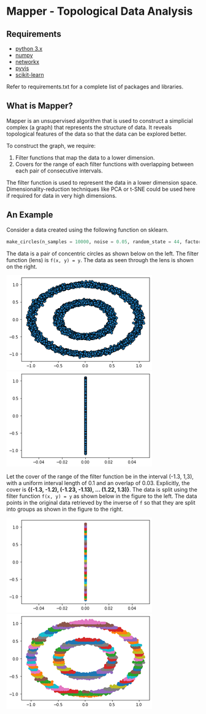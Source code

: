 # Mapper - Topological Data Analysis

## Requirements
* [python 3.x](https://www.python.org/)
* [numpy](https://numpy.org/)
* [networkx](https://networkx.github.io/)
* [pyvis](https://pyvis.readthedocs.io/en/latest/)
* [scikit-learn](https://scikit-learn.org/stable/)

Refer to requirements.txt for a complete list of packages and libraries.

## What is Mapper?
Mapper is an unsupervised algorithm that is used to construct a simplicial complex (a graph) that represents the structure of data. It reveals topological features of the data so that the data can be explored better.

To construct the graph, we require:
1. Filter functions that map the data to a lower dimension.
2. Covers for the range of each filter functions with overlapping between each pair of consecutive intervals.

The filter function is used to represent the data in a lower dimension space. Dimensionality-reduction techniques like PCA or t-SNE could be used here if required for data in very high dimensions.

## An Example
Consider a data created using the following function on sklearn.
```python
make_circles(n_samples = 10000, noise = 0.05, random_state = 44, factor = 0.5)
```
The data is a pair of concentric circles as shown below on the left. The filter function (lens) is `f(x, y) = y`. The data as seen through the lens is shown on the right.

![Data](content/make_circles_scatter.png "Data") ![Data through lens](content/make_circles_scatter_through_lens.png "Data through lens")

Let the cover of the range of the filter function be in the interval (-1.3, 1,3), with a uniform interval length of 0.1 and an overlap of 0.03. Explicitly, the cover is **{(-1.3, -1.2), (-1.23, -1.13), ... (1.22, 1.3)}**. The data is split using the filter function `f(x, y) = y` as shown below in the figure to the left. The data points in the original data retrieved by the inverse of `f` so that they are split into groups as shown in the figure to the right.

![Data split through lens](content/make_circles_scatter_clusters_through_lens.png "Data split through lens") ![Data split in domain](content/make_circles_scatter_clusters.png "Data split in domain")